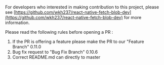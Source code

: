 For developers who interested in making contribution to this project, please see [https://github.com/wkh237/react-native-fetch-blob-dev](https://github.com/wkh237/react-native-fetch-blob-dev) for more information.

Please read the following rules before opening a PR :

1. If the PR is offering a feature please make the PR to our "Feature Branch" 0.11.0
2. Bug fix request to "Bug Fix Branch" 0.10.6
3. Correct README.md can directly to master
